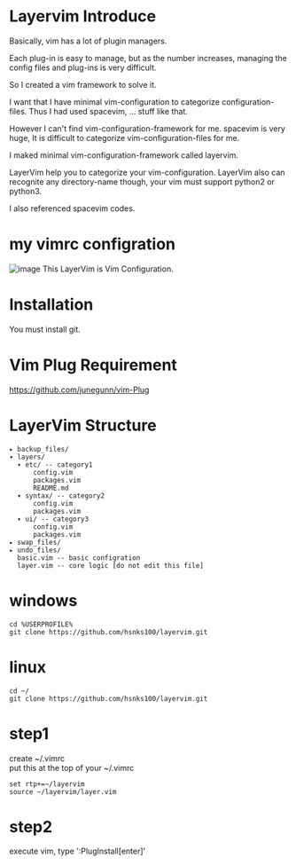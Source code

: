 # Layervim Introduce
Basically, vim has a lot of plugin managers.

Each plug-in is easy to manage, but as the number increases, managing the config files and plug-ins is very difficult.

So I created a vim framework to solve it.

I want that I have minimal vim-configuration to categorize configuration-files. Thus I had used spacevim, ... stuff like that.

However I can't find vim-configuration-framework for me. spacevim is very huge, It is difficult to categorize vim-configuration-files for me.

I maked minimal vim-configuration-framework called layervim.

LayerVim help you to categorize your vim-configuration. LayerVim also can recognite any directory-name though, your vim must support python2 or python3. 

I also referenced spacevim codes.  

# my vimrc configration
![image](https://user-images.githubusercontent.com/3623889/28023502-0d4d321a-65c9-11e7-9bf1-8cbc9902f5cd.png)
This LayerVim is Vim Configuration.

# Installation
You must install git. 


# Vim Plug Requirement

https://github.com/junegunn/vim-Plug 

# LayerVim Structure

```
▸ backup_files/
▾ layers/
  ▾ etc/ -- category1
      config.vim
      packages.vim
      README.md
  ▾ syntax/ -- category2
      config.vim
      packages.vim
  ▾ ui/ -- category3
      config.vim
      packages.vim
▸ swap_files/
▸ undo_files/
  basic.vim -- basic configration
  layer.vim -- core logic [do not edit this file]
```



# windows
```
cd %USERPROFILE%
git clone https://github.com/hsnks100/layervim.git
```

# linux
```
cd ~/
git clone https://github.com/hsnks100/layervim.git
```

# step1

create ~/.vimrc  
put this at the top of your ~/.vimrc

``` 
set rtp+=~/layervim  
source ~/layervim/layer.vim
```



# step2
execute vim, type ':PlugInstall[enter]'



